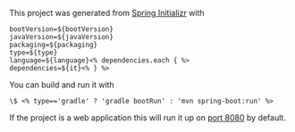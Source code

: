 This project was generated from [Spring Initializr](${serviceUrl}) with

    bootVersion=${bootVersion}
    javaVersion=${javaVersion}
    packaging=${packaging}
    type=${type}
    language=${language}<% dependencies.each { %>
    dependencies=${it}<% } %>

You can build and run it with

    \$ <% type=='gradle' ? 'gradle bootRun' : 'mvn spring-boot:run' %>

If the project is a web application this will run it up on [port 8080](http://localhost:8080) by default.
